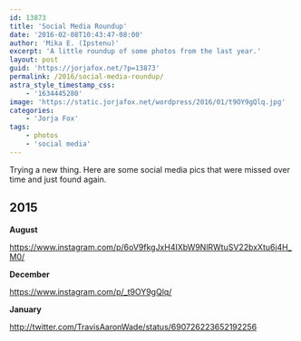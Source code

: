 ```yaml
---
id: 13873
title: 'Social Media Roundup'
date: '2016-02-08T10:43:47-08:00'
author: 'Mika E. (Ipstenu)'
excerpt: 'A little roundup of some photos from the last year.'
layout: post
guid: 'https://jorjafox.net/?p=13873'
permalink: /2016/social-media-roundup/
astra_style_timestamp_css:
    - '1634445280'
image: 'https://static.jorjafox.net/wordpress/2016/01/t9OY9gQlq.jpg'
categories:
    - 'Jorja Fox'
tags:
    - photos
    - 'social media'
---
```


Trying a new thing. Here are some social media pics that were missed over time and just found again.

## 2015

**August**

https://www.instagram.com/p/6oV9fkgJxH4IXbW9NlRWtuSV22bxXtu6j4H_M0/

**December**

https://www.instagram.com/p/_t9OY9gQlq/

**January**

http://twitter.com/TravisAaronWade/status/690726223652192256